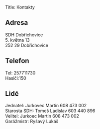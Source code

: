 Title: Kontakty

Adresa
------

SDH Dobřichovice     
5. května 13     
252 29 Dobřichovice


Telefon
-------
Tel: 257711730    
Hasiči:150    



Lidé
----

Jednatel: Jurkovec Martin 608 473 002    
Starosta SDH: Tomeš Ladislav 603 440 896    
Velitel: Jurkoec Martin 608 473 002    
Garážmistr: Ryšavý Lukáš    



